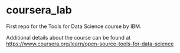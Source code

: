 # coursera_lab
First repo for the Tools for Data Science course by IBM.

Additional details about the course can be found at https://www.coursera.org/learn/open-source-tools-for-data-science
